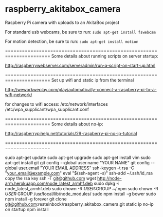 raspberry_akitabox_camera
=========================

Raspberry Pi camera with uploads to an AkitaBox project


For standard usb webcams, be sure to run:
`sudo apt-get install fswebcam`

For motion detection, be sure to run:
`sudo apt-get install motion`

======================================================================
Some details about running scripts on server startup:

http://raspberrywebserver.com/serveradmin/run-a-script-on-start-up.html

======================================================================
Set up wifi and static ip from the terminal

http://weworkweplay.com/play/automatically-connect-a-raspberry-pi-to-a-wifi-network/

for changes to wifi access:
/etc/network/interfaces
/etc/wpa_supplicant/wpa_supplicant.conf

======================================================================
Some details about no-ip:

http://raspberrypihelp.net/tutorials/29-raspberry-pi-no-ip-tutorial

======================================================================


sudo apt-get update
sudo apt-get upgrade
sudo apt-get install vim
sudo apt-get install git
git config --global user.name "YOUR NAME"
git config --global user.email "YOUR EMAIL ADDRESS"
ssh-keygen -t rsa -C "your_email@example.com"
eval "$(ssh-agent -s)"
ssh-add ~/.ssh/id_rsa
copy the rsa key
ssh -T git@github.com
wget http://node-arm.herokuapp.com/node_latest_armhf.deb
sudo dpkg -i node_latest_armhf.deb
sudo chown -R $USER:$GROUP ~/.npm
sudo chown -R $USER:$GROUP /usr/local/lib/node_modules/
sudo npm install -g bower
sudo npm install -g forever
git clone git@github.com:resteinbock/raspberry_akitabox_camera.git
static ip
no-ip
on startup
npm install

